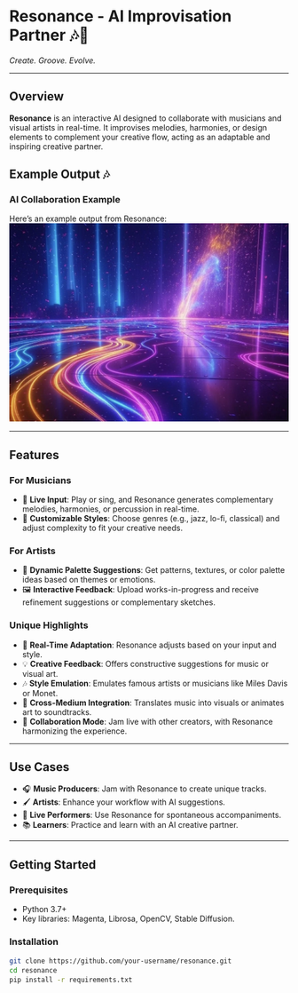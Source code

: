 # Resonance - AI Improvisation Partner 🎶🎨  
*Create. Groove. Evolve.*  

---

## Overview  
**Resonance** is an interactive AI designed to collaborate with musicians and visual artists in real-time. It improvises melodies, harmonies, or design elements to complement your creative flow, acting as an adaptable and inspiring creative partner.

## Example Output 🎶  

### AI Collaboration Example  
Here’s an example output from Resonance:  
![One More Time by Daft Punk](assets/one_more_time_by_daft_punk.jpeg)  

---

## Features  
### For Musicians  
- 🎸 **Live Input**: Play or sing, and Resonance generates complementary melodies, harmonies, or percussion in real-time.  
- 🎼 **Customizable Styles**: Choose genres (e.g., jazz, lo-fi, classical) and adjust complexity to fit your creative needs.  

### For Artists  
- 🎨 **Dynamic Palette Suggestions**: Get patterns, textures, or color palette ideas based on themes or emotions.  
- 🖼️ **Interactive Feedback**: Upload works-in-progress and receive refinement suggestions or complementary sketches.

### Unique Highlights  
- 🔄 **Real-Time Adaptation**: Resonance adjusts based on your input and style.  
- 💡 **Creative Feedback**: Offers constructive suggestions for music or visual art.  
- 🎶 **Style Emulation**: Emulates famous artists or musicians like Miles Davis or Monet.  
- 🔗 **Cross-Medium Integration**: Translates music into visuals or animates art to soundtracks.  
- 🤝 **Collaboration Mode**: Jam live with other creators, with Resonance harmonizing the experience.

---

## Use Cases  
- 🎧 **Music Producers**: Jam with Resonance to create unique tracks.  
- 🖌️ **Artists**: Enhance your workflow with AI suggestions.  
- 🎤 **Live Performers**: Use Resonance for spontaneous accompaniments.  
- 📚 **Learners**: Practice and learn with an AI creative partner.  

---

## Getting Started  
### Prerequisites  
- Python 3.7+  
- Key libraries: Magenta, Librosa, OpenCV, Stable Diffusion.  

### Installation  
```bash
git clone https://github.com/your-username/resonance.git
cd resonance
pip install -r requirements.txt
